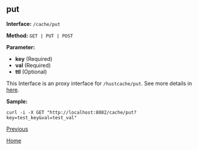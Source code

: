 ## put ##

**Interface:** `/cache/put`

**Method:** `GET | PUT | POST`

**Parameter:** 

*  **key** (Required)  
*  **val** (Required)  
*  **ttl** (Optional)

This Interface is an proxy interface for `/hustcache/put`. See more details in [here](../../hustdb/hustcache/put.md).  

**Sample:**

    curl -i -X GET "http://localhost:8082/cache/put?key=test_key&val=test_val"
	
[Previous](../cache.md)

[Home](../../../index.md)